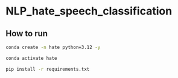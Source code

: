 # NLP_hate_speech_classification

## How to run

```bash
conda create -n hate python=3.12 -y
```

```bash
conda activate hate
```

```bash
pip install -r requirements.txt
```